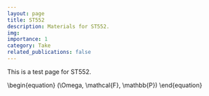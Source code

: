 ```yaml
---
layout: page
title: ST552
description: Materials for ST552.
img:
importance: 1
category: Take
related_publications: false
---
```


This is a test page for ST552.

\begin{equation}
(\Omega, \mathcal{F}, \mathbb{P})
\end{equation}
